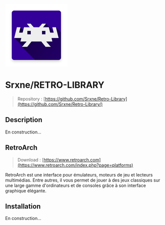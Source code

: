 ![Logo RetroArch](_system/icon/icon_retroarch_200.png)
# Srxne/RETRO-LIBRARY
> Repository : [https://github.com/Srxne/Retro-Library](https://github.com/Srxne/Retro-Library/)

## Description
En construction...

## RetroArch
> Download : [https://www.retroarch.com](https://www.retroarch.com/index.php?page=platforms)

RetroArch est une interface pour émulateurs, moteurs de jeu et lecteurs multimédias. Entre autres, il vous permet de jouer à des jeux classiques sur une large gamme d'ordinateurs et de consoles grâce à son interface graphique élégante.

## Installation
En construction...